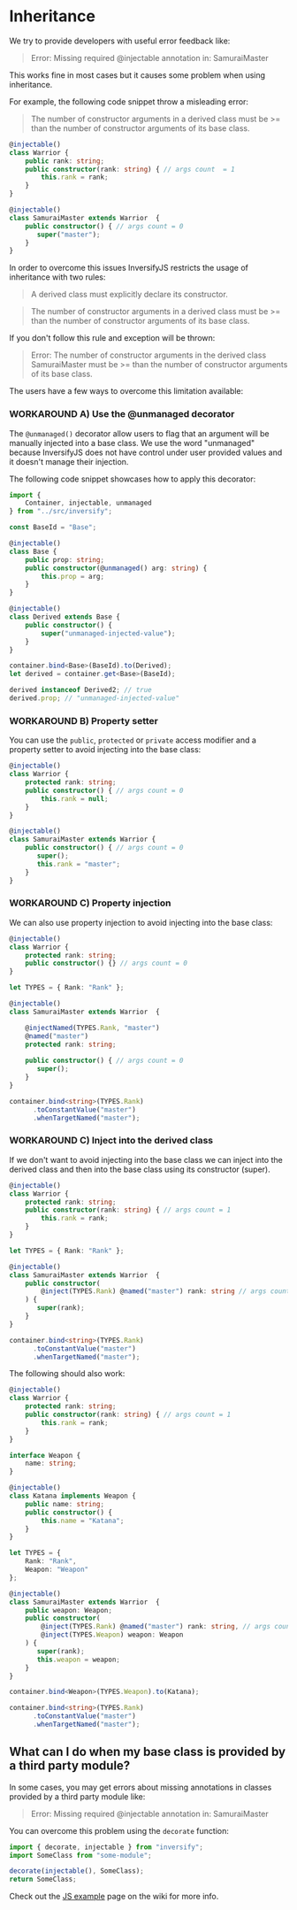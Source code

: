 # Inheritance

We try to provide developers with useful error feedback like:

> Error: Missing required @injectable annotation in: SamuraiMaster

This works fine in most cases but it causes some problem when using inheritance. 

For example, the following code snippet throw a misleading error:

> The number of constructor arguments in a derived class must be >= than the number of constructor arguments of its base class.

```ts
@injectable()
class Warrior {
    public rank: string;
    public constructor(rank: string) { // args count  = 1
        this.rank = rank;
    }
}

@injectable()
class SamuraiMaster extends Warrior  {
    public constructor() { // args count = 0
       super("master");
    }
}
```

In order to overcome this issues InversifyJS restricts the usage of inheritance with two rules:

> A derived class must explicitly declare its constructor.

> The number of constructor arguments in a derived class must be >= than the number of constructor arguments of its base class.

If you don't follow this rule and exception will be thrown:

> Error: The number of constructor arguments in the derived class SamuraiMaster must be >= than the number of constructor arguments of its base class.

The users have a few ways to overcome this limitation available:

### WORKAROUND A) Use the @unmanaged decorator 
The `@unmanaged()` decorator allow users to flag that an argument will
be manually injected into a base class. We use the word "unmanaged" 
because InversifyJS does not have control under user provided values 
and it doesn't manage their injection.

The following code snippet showcases how to apply this decorator:

```ts
import { 
    Container, injectable, unmanaged 
} from "../src/inversify";

const BaseId = "Base";

@injectable()
class Base {
    public prop: string;
    public constructor(@unmanaged() arg: string) {
        this.prop = arg;
    }
}

@injectable()
class Derived extends Base {
    public constructor() {
        super("unmanaged-injected-value");
    }
}

container.bind<Base>(BaseId).to(Derived);
let derived = container.get<Base>(BaseId);

derived instanceof Derived2; // true
derived.prop; // "unmanaged-injected-value"
```

### WORKAROUND B) Property setter

You can use the `public`, `protected` or `private` access modifier and a 
property setter to avoid injecting into the base class:

```ts
@injectable()
class Warrior {
    protected rank: string;
    public constructor() { // args count = 0
        this.rank = null;
    }
}

@injectable()
class SamuraiMaster extends Warrior {
    public constructor() { // args count = 0
       super();
	   this.rank = "master";
    }
}
```

### WORKAROUND C) Property injection

We can also use property injection to avoid injecting into the base class:

```ts
@injectable()
class Warrior {
    protected rank: string;
    public constructor() {} // args count = 0
}

let TYPES = { Rank: "Rank" };

@injectable()
class SamuraiMaster extends Warrior  {

    @injectNamed(TYPES.Rank, "master")
    @named("master")
    protected rank: string;
	
    public constructor() { // args count = 0
       super();
    }
}

container.bind<string>(TYPES.Rank)
      .toConstantValue("master")
	  .whenTargetNamed("master");
```

### WORKAROUND C) Inject into the derived class

If we don't want to avoid injecting into the base class we can 
inject into the derived class and then into the base class using 
its constructor (super).

```ts
@injectable()
class Warrior {
    protected rank: string;
    public constructor(rank: string) { // args count = 1
        this.rank = rank;
    }
}

let TYPES = { Rank: "Rank" };

@injectable()
class SamuraiMaster extends Warrior  {
    public constructor(
		@inject(TYPES.Rank) @named("master") rank: string // args count = 1
	) {
       super(rank);
    }
}

container.bind<string>(TYPES.Rank)
      .toConstantValue("master")
	  .whenTargetNamed("master");
```

The following should also work:

```ts
@injectable()
class Warrior {
    protected rank: string;
    public constructor(rank: string) { // args count = 1
        this.rank = rank;
    }
}

interface Weapon {
	name: string;
}

@injectable()
class Katana implements Weapon {
	public name: string;
	public constructor() {
		this.name = "Katana";
	}
}

let TYPES = { 
    Rank: "Rank",
    Weapon: "Weapon"
};

@injectable()
class SamuraiMaster extends Warrior  {
	public weapon: Weapon;
    public constructor(
		@inject(TYPES.Rank) @named("master") rank: string, // args count = 2
		@inject(TYPES.Weapon) weapon: Weapon
	) {
       super(rank);
	   this.weapon = weapon;
    }
}

container.bind<Weapon>(TYPES.Weapon).to(Katana);

container.bind<string>(TYPES.Rank)
      .toConstantValue("master")
      .whenTargetNamed("master");

```

## What can I do when my base class is provided by a third party module?
In some cases, you may get errors about missing annotations in classes 
provided by a third party module like:

> Error: Missing required @injectable annotation in: SamuraiMaster

You can overcome this problem using the `decorate` function:

```ts
import { decorate, injectable } from "inversify";
import SomeClass from "some-module";

decorate(injectable(), SomeClass);
return SomeClass;
```

Check out the [JS example](https://github.com/inversify/InversifyJS/blob/master/wiki/basic_js_example.md)
page on the wiki for more info.

